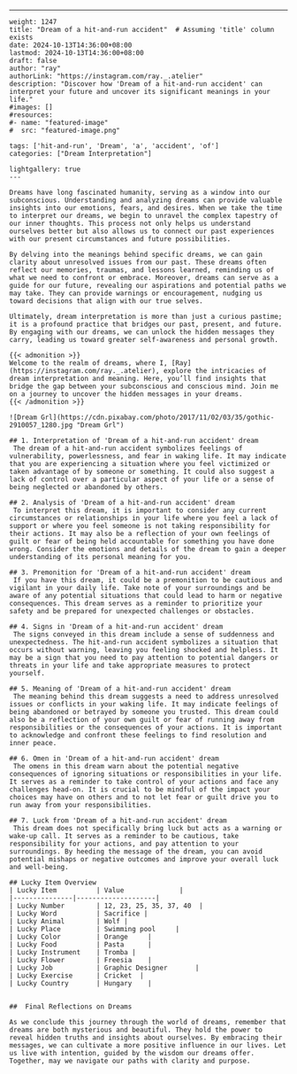 ---
    weight: 1247
    title: "Dream of a hit-and-run accident"  # Assuming 'title' column exists
    date: 2024-10-13T14:36:00+08:00
    lastmod: 2024-10-13T14:36:00+08:00
    draft: false
    author: "ray"
    authorLink: "https://instagram.com/ray._.atelier"
    description: "Discover how 'Dream of a hit-and-run accident' can interpret your future and uncover its significant meanings in your life."
    #images: []
    #resources:
    #- name: "featured-image"
    #  src: "featured-image.png"
    
    tags: ['hit-and-run', 'Dream', 'a', 'accident', 'of']
    categories: ["Dream Interpretation"]
    
    lightgallery: true
    ---
    
    Dreams have long fascinated humanity, serving as a window into our subconscious. Understanding and analyzing dreams can provide valuable insights into our emotions, fears, and desires. When we take the time to interpret our dreams, we begin to unravel the complex tapestry of our inner thoughts. This process not only helps us understand ourselves better but also allows us to connect our past experiences with our present circumstances and future possibilities.
    
    By delving into the meanings behind specific dreams, we can gain clarity about unresolved issues from our past. These dreams often reflect our memories, traumas, and lessons learned, reminding us of what we need to confront or embrace. Moreover, dreams can serve as a guide for our future, revealing our aspirations and potential paths we may take. They can provide warnings or encouragement, nudging us toward decisions that align with our true selves.
    
    Ultimately, dream interpretation is more than just a curious pastime; it is a profound practice that bridges our past, present, and future. By engaging with our dreams, we can unlock the hidden messages they carry, leading us toward greater self-awareness and personal growth.
    
    {{< admonition >}}
    Welcome to the realm of dreams, where I, [Ray](https://instagram.com/ray._.atelier), explore the intricacies of dream interpretation and meaning. Here, you’ll find insights that bridge the gap between your subconscious and conscious mind. Join me on a journey to uncover the hidden messages in your dreams.
    {{< /admonition >}}
    
    ![Dream Grl](https://cdn.pixabay.com/photo/2017/11/02/03/35/gothic-2910057_1280.jpg "Dream Grl")
    
    ## 1. Interpretation of 'Dream of a hit-and-run accident' dream
     The dream of a hit-and-run accident symbolizes feelings of vulnerability, powerlessness, and fear in waking life. It may indicate that you are experiencing a situation where you feel victimized or taken advantage of by someone or something. It could also suggest a lack of control over a particular aspect of your life or a sense of being neglected or abandoned by others.
    
    ## 2. Analysis of 'Dream of a hit-and-run accident' dream
     To interpret this dream, it is important to consider any current circumstances or relationships in your life where you feel a lack of support or where you feel someone is not taking responsibility for their actions. It may also be a reflection of your own feelings of guilt or fear of being held accountable for something you have done wrong. Consider the emotions and details of the dream to gain a deeper understanding of its personal meaning for you.
    
    ## 3. Premonition for 'Dream of a hit-and-run accident' dream
     If you have this dream, it could be a premonition to be cautious and vigilant in your daily life. Take note of your surroundings and be aware of any potential situations that could lead to harm or negative consequences. This dream serves as a reminder to prioritize your safety and be prepared for unexpected challenges or obstacles.
    
    ## 4. Signs in 'Dream of a hit-and-run accident' dream
     The signs conveyed in this dream include a sense of suddenness and unexpectedness. The hit-and-run accident symbolizes a situation that occurs without warning, leaving you feeling shocked and helpless. It may be a sign that you need to pay attention to potential dangers or threats in your life and take appropriate measures to protect yourself.
    
    ## 5. Meaning of 'Dream of a hit-and-run accident' dream
     The meaning behind this dream suggests a need to address unresolved issues or conflicts in your waking life. It may indicate feelings of being abandoned or betrayed by someone you trusted. This dream could also be a reflection of your own guilt or fear of running away from responsibilities or the consequences of your actions. It is important to acknowledge and confront these feelings to find resolution and inner peace.
    
    ## 6. Omen in 'Dream of a hit-and-run accident' dream
     The omens in this dream warn about the potential negative consequences of ignoring situations or responsibilities in your life. It serves as a reminder to take control of your actions and face any challenges head-on. It is crucial to be mindful of the impact your choices may have on others and to not let fear or guilt drive you to run away from your responsibilities.
    
    ## 7. Luck from 'Dream of a hit-and-run accident' dream
     This dream does not specifically bring luck but acts as a warning or wake-up call. It serves as a reminder to be cautious, take responsibility for your actions, and pay attention to your surroundings. By heeding the message of the dream, you can avoid potential mishaps or negative outcomes and improve your overall luck and well-being.
    
    ## Lucky Item Overview
    | Lucky Item          | Value              |
    |---------------|--------------------|
    | Lucky Number        | 12, 23, 25, 35, 37, 40  |
    | Lucky Word          | Sacrifice |
    | Lucky Animal        | Wolf |
    | Lucky Place         | Swimming pool     |
    | Lucky Color         | Orange     |
    | Lucky Food          | Pasta      |
    | Lucky Instrument    | Tromba |
    | Lucky Flower        | Freesia    |
    | Lucky Job           | Graphic Designer       |
    | Lucky Exercise      | Cricket  |
    | Lucky Country       | Hungary    |
    
    
    ##  Final Reflections on Dreams
    
    As we conclude this journey through the world of dreams, remember that dreams are both mysterious and beautiful. They hold the power to reveal hidden truths and insights about ourselves. By embracing their messages, we can cultivate a more positive influence in our lives. Let us live with intention, guided by the wisdom our dreams offer. Together, may we navigate our paths with clarity and purpose.
    